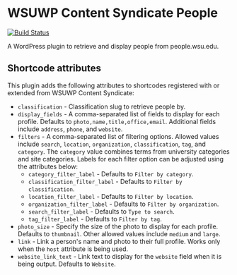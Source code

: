 # WSUWP Content Syndicate People

[![Build Status](https://travis-ci.org/washingtonstateuniversity/WSUWP-Content-Syndicate-People.svg?branch=master)](https://travis-ci.org/washingtonstateuniversity/WSUWP-Content-Syndicate-People)

A WordPress plugin to retrieve and display people from people.wsu.edu.

## Shortcode attributes

This plugin adds the following attributes to shortcodes registered with or extended from WSUWP Content Syndicate:

* `classification` - Classification slug to retrieve people by.
* `display_fields` - A comma-separated list of fields to display for each profile. Defaults to `photo,name,title,office,email`. Additional fields include `address`, `phone`, and `website`.
* `filters` - A comma-separated list of filtering options. Allowed values include `search`, `location`, `organization`, `classification`, `tag`, and `category`. The `category` value combines terms from university categories and site categories. Labels for each filter option can be adjusted using the attributes below:
  * `category_filter_label` - Defaults to `Filter by category`.
  * `classification_filter_label` - Defaults to `Filter by classification`.
  * `location_filter_label` - Defaults to `Filter by location`.
  * `organization_filter_label` - Defaults to `Filter by organization`.
  * `search_filter_label` - Defaults to `Type to search`.
  * `tag_filter_label` - Defaults to `Filter by tag`.
* `photo_size` - Specify the size of the photo to display for each profile. Defaults to `thumbnail`. Other allowed values include `medium` and `large`.
* `link` - Link a person's name and photo to their full profile. Works only when the `host` attribute is being used.
* `website_link_text` - Link text to display for the `website` field when it is being output. Defaults to `Website`.
